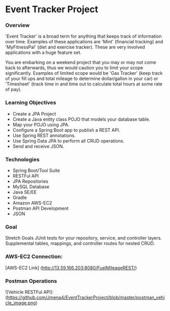 # Event Tracker Project
### Overview
'Event Tracker' is a broad term for anything that keeps track of information over time. Examples of these applications are 'Mint' (financial tracking) and 'MyFitnessPal' (diet and exercise tracker). These are very involved applications with a huge feature set.

You are embarking on a weekend project that you may or may not come back to afterwards, thus we would caution you to limit your scope significantly. Examples of limited scope would be 'Gas Tracker' (keep track of your fill ups and total mileage to determine dollar/gallon in your car) or 'Timesheet' (track time in and time out to calculate total hours at some rate of pay).

### Learning Objectives
* Create a JPA Project
* Create a Java entity class POJO that models your database table.
* Map your POJO using JPA.
* Configure a Spring Boot app to publish a REST API.
* Use Spring REST annotations.
* Use Spring Data JPA to perform all CRUD operations.
* Send and receive JSON.

### Technologies
* Spring Boot/Tool Suite
* RESTFul API
* JPA Repositories
* MySQL Database
* Java SE/EE
* Gradle
* Amazon AWS-EC2
* Postman API Development
* JSON
### Goal

Stretch Goals
JUnit tests for your repository, service, and controller layers.
Supplemental tables, mappings, and controller routes for nested CRUD.

### AWS-EC2 Connection:
[AWS-EC2 Link] (http://13.59.166.203:8080/FuelMileageREST/)



### Postman Operations

[Fuel RESTFul API]: 
(https://github.com/Jmena4/EventTrackerProject/blob/master/postman_fuel_image.png)

![Vehicle RESTFul API]: (https://github.com/Jmena4/EventTrackerProject/blob/master/postman_vehicle_image.png)

